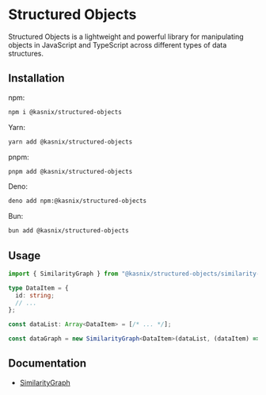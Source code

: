 # Structured Objects

Structured Objects is a lightweight and powerful library for manipulating objects in JavaScript and TypeScript across different types of data structures.

## Installation

npm:

```bash
npm i @kasnix/structured-objects
```

Yarn:

```bash
yarn add @kasnix/structured-objects
```

pnpm:

```bash
pnpm add @kasnix/structured-objects
```

Deno:

```bash
deno add npm:@kasnix/structured-objects
```

Bun:

```bash
bun add @kasnix/structured-objects
```

## Usage

```typescript
import { SimilarityGraph } from "@kasnix/structured-objects/similarity-graph";

type DataItem = {
  id: string;
  // ...
};

const dataList: Array<DataItem> = [/* ... */];

const dataGraph = new SimilarityGraph<DataItem>(dataList, (dataItem) => dataItem.id);
```

## Documentation

- [SimilarityGraph](./docs/similarity-graph.doc.md)
